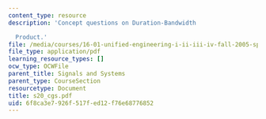 ```yaml
---
content_type: resource
description: 'Concept questions on Duration-Bandwidth

  Product.'
file: /media/courses/16-01-unified-engineering-i-ii-iii-iv-fall-2005-spring-2006/6f8ca3e7926f517fed12f76e68776852_s20_cgs.pdf
file_type: application/pdf
learning_resource_types: []
ocw_type: OCWFile
parent_title: Signals and Systems
parent_type: CourseSection
resourcetype: Document
title: s20_cgs.pdf
uid: 6f8ca3e7-926f-517f-ed12-f76e68776852
---
```

